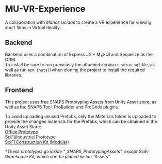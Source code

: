 # MU-VR-Experience
A collaboration with *Manos Unidas* to create a VR experience for viewing short films in Virtual Reality.

## Backend
Backend uses a combination of Express JS + MySQl and Sequelize as the ORM.  
To install be sure to run previously the attached ```database-setup.sql``` file, as well as run ```npm install```when cloning the project to install the required libraries.

## Frontend
This project uses free SNAPS Prototyping Assets from Unity Asset store, as well as the [SNAPS Tool](https://assetstore.unity.com/packages/tools/integration/asset-swap-tool-151202?aid=1101lPGj&utm_campaign=unity_affiliate&utm_medium=affiliate&utm_source=partnerize-linkmaker), ProBuilder and ProGrids plugins. 

To avoid uploading unused Prefabs, only the Materials folder is uploaded to provide the changed materials for the Prefabs, which can be obtained in the Unity Asset Store:  
[Office Prototype](https://assetstore.unity.com/packages/3d/environments/snaps-prototype-office-137490)  
[SciFi/Industrial Prototype](https://assetstore.unity.com/packages/3d/environments/sci-fi/snaps-prototype-sci-fi-industrial-136759)  
[SciFi Construction Kit (Modular)](https://assetstore.unity.com/packages/3d/environments/sci-fi/sci-fi-construction-kit-modular-159280)  
  
**These prototypes go inside "_SNAPS_PrototypingAssets", except SciFi Warehouse Kit, which can be placed inside "Assets"* 
